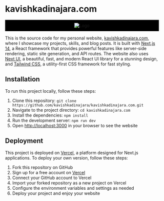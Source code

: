 # kavishkadinajara.com
<div style="background-color: black; padding: 10px; text-align: center;">
    <img src="https://github.com/user-attachments/assets/32dba07d-6224-4384-a850-c4cab9eed480" alt="Logo" style="background-color: black;">
</div>

This is the source code for my personal website, [kavishkadinajara.com](https://kavishkadinajara.com/), where I showcase my projects, skills, and blog posts. It is built with [Next.js 14](https://nextjs.org/), a React framework that provides powerful features like server-side rendering, static site generation, and API routes. The website also uses [Next UI](https://nextui.org/), a beautiful, fast, and modern React UI library for a stunning design, and [Tailwind CSS](https://tailwindcss.com), a utility-first CSS framework for fast styling.

## Installation

To run this project locally, follow these steps:

1. Clone this repository: `git clone https://github.com/kavishkadinajara/kavishkadinajara.com.git`
2. Navigate to the project directory: `cd kavishkadinajara.com`
3. Install the dependencies: `npm install`
4. Run the development server: `npm run dev`
5. Open [http://localhost:3000](http://localhost:3000) in your browser to see the website

## Deployment

This project is deployed on [Vercel](https://vercel.com), a platform designed for Next.js applications. To deploy your own version, follow these steps:

1. Fork this repository on GitHub
2. Sign up for a free account on [Vercel](https://vercel.com)
3. Connect your GitHub account to Vercel
4. Import your forked repository as a new project on Vercel
5. Configure the environment variables and settings as needed
6. Deploy your project and enjoy your website
